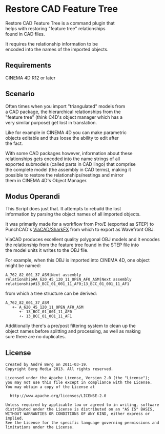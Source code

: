 Restore CAD Feature Tree
========================

Restore CAD Feature Tree is a command plugin that  
helps with restoring "feature tree" relationships  
found in CAD files. 

It requires the relationship information to be  
encoded into the names of the imported objects. 


Requirements
------------

CINEMA 4D R12 or later


Scenario
--------

Often times when you import "triangulated" models from  
a CAD package, the hierarchical relationships from the  
"feature tree" (think C4D's object manager which has a  
very similar purpose) get lost in translation. 

Like for example in CINEMA 4D you can make parametric  
objects editable and thus loose the ability to edit after  
the fact.

With some CAD packages however, information about these  
relationships gets encoded into the name strings of all  
exported submodels (called parts in CAD lingo) that comprise  
the complete model (the assembly in CAD terms), making it  
possible to restore the relationships/nestings and mirror  
them in CINEMA 4D's Object Manager. 


Modus Operandi
--------------

This Script does just that. It attempts to rebuild the lost  
information by parsing the object names of all imported objects. 

It was primarily made for a workflow from Pro/E (exported as STEP) to  
PunchCAD's [ViaCAD/SharkFX](http://www.punchcad.com/ "ViaCAD/SharkFX") from which to export as Wavefront OBJ.

ViaCAD produces excellent quality polygonal OBJ models and it encodes  
the relationship from the feature tree found in the STEP file into  
the model units it writes to the OBJ file.

For example, when this OBJ is imported into CINEMA 4D, one object  
might be named:

`A_762_82_001_37_ASM|Next assembly relationship#A_620_45_120_11_OPEN_AF0_ASM|Next assembly relationship#13_BCC_01_001_11_AF0;13_BCC_01_001_11_AF1`

from which a tree structure can be derived:

    A_762_82_001_37_ASM
       +- A_620_45_120_11_OPEN_AF0_ASM
          +- 13_BCC_01_001_11_AF0
          +- 13_BCC_01_001_11_AF1

Additionally there's a pre/post filtering system to clean up the  
object names before splitting and processing, as well as making  
sure there are no duplicates.

License
-------

    Created by André Berg on 2011-03-19.
    Copyright Berg Media 2013. All rights reserved.
    
    Licensed under the Apache License, Version 2.0 (the "License");
    you may not use this file except in compliance with the License.
    You may obtain a copy of the License at
    
      http://www.apache.org/licenses/LICENSE-2.0
    
    Unless required by applicable law or agreed to in writing, software
    distributed under the License is distributed on an "AS IS" BASIS,
    WITHOUT WARRANTIES OR CONDITIONS OF ANY KIND, either express or implied.
    See the License for the specific language governing permissions and
    limitations under the License.

